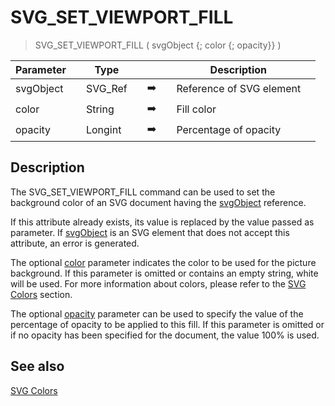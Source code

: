 <!-- SVG_SET_VIEWPORT_FILL ( objectID ; color ; opacity )
 -> objectID (Text)
 -> color (Text)
 -> opacity (Long Integer)-->
# SVG_SET_VIEWPORT_FILL

> SVG_SET_VIEWPORT_FILL ( svgObject {; color {; opacity}} )

| Parameter |     | Type |     |     |     | Description |     |
| --- | --- | --- | --- | --- | --- | --- | --- |
| svgObject |     | SVG_Ref |     | ➡️ |     | Reference of SVG element |     |
| color |     | String |     | ➡️ |     | Fill color |     |
| opacity |     | Longint |     | ➡️ |     | Percentage of opacity |     |

## Description

The SVG_SET_VIEWPORT_FILL command can be used to set the background color of an SVG document having the [svgObject](## "Reference of SVG element") reference.

If this attribute already exists, its value is replaced by the value passed as parameter. If [svgObject](## "Reference of SVG element") is an SVG element that does not accept this attribute, an error is generated.

The optional [color](## "Fill color") parameter indicates the color to be used for the picture background. If this parameter is omitted or contains an empty string, white will be used. For more information about colors, please refer to the [SVG Colors](../SVG%20Colors.md) section.

The optional [opacity](## "Percentage of opacity") parameter can be used to specify the value of the percentage of opacity to be applied to this fill. If this parameter is omitted or if no opacity has been specified for the document, the value 100% is used.

## See also

[SVG Colors](../SVG%20Colors.md)
